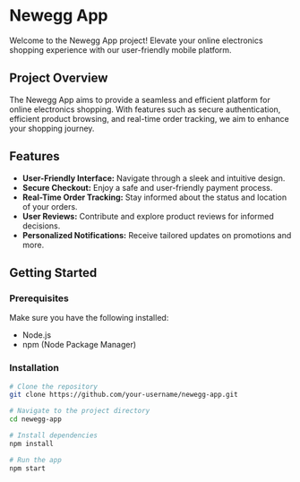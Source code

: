 # Newegg App

Welcome to the Newegg App project! Elevate your online electronics shopping experience with our user-friendly mobile platform.

## Project Overview

The Newegg App aims to provide a seamless and efficient platform for online electronics shopping. With features such as secure authentication, efficient product browsing, and real-time order tracking, we aim to enhance your shopping journey.

## Features

- **User-Friendly Interface:** Navigate through a sleek and intuitive design.
- **Secure Checkout:** Enjoy a safe and user-friendly payment process.
- **Real-Time Order Tracking:** Stay informed about the status and location of your orders.
- **User Reviews:** Contribute and explore product reviews for informed decisions.
- **Personalized Notifications:** Receive tailored updates on promotions and more.

## Getting Started

### Prerequisites

Make sure you have the following installed:

- Node.js
- npm (Node Package Manager)

### Installation

```bash
# Clone the repository
git clone https://github.com/your-username/newegg-app.git

# Navigate to the project directory
cd newegg-app

# Install dependencies
npm install

# Run the app
npm start
